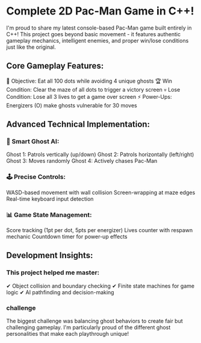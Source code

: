 # Complete 2D Pac-Man Game in C++!

I'm proud to share my latest console-based Pac-Man game built entirely in C++! This project goes beyond basic movement - it features authentic gameplay mechanics, intelligent enemies, and proper win/lose conditions just like the original.

## Core Gameplay Features:
🎯 Objective: Eat all 100 dots while avoiding 4 unique ghosts
🏆 Win Condition: Clear the maze of all dots to trigger a victory screen
💀 Lose Condition: Lose all 3 lives to get a game over screen
⚡ Power-Ups: Energizers (O) make ghosts vulnerable for 30 moves

## Advanced Technical Implementation:

### 👻 Smart Ghost AI:

Ghost 1: Patrols vertically (up/down)
Ghost 2: Patrols horizontally (left/right)
Ghost 3: Moves randomly
Ghost 4: Actively chases Pac-Man

### 🕹️ Precise Controls:

WASD-based movement with wall collision
Screen-wrapping at maze edges
Real-time keyboard input detection

### 📊 Game State Management:

Score tracking (1pt per dot, 5pts per energizer)
Lives counter with respawn mechanic
Countdown timer for power-up effects

## Development Insights:

### This project helped me master:

✔ Object collision and boundary checking
✔ Finite state machines for game logic
✔ AI pathfinding and decision-making

### challenge

The biggest challenge was balancing ghost behaviors to create fair but challenging gameplay. I'm particularly proud of the different ghost personalities that make each playthrough unique!
